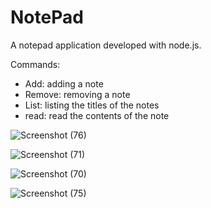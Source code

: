 # NotePad

A notepad application developed with node.js.

Commands:
- Add: adding a note
- Remove: removing a note
- List: listing the titles of the notes
- read: read the contents of the note

 ![Screenshot (76)](https://github.com/ParthLangalia/NotePad/assets/127206404/c1693b84-b031-432f-8d2f-1ad087d8f67a)

 ![Screenshot (71)](https://github.com/ParthLangalia/NotePad/assets/127206404/cb8a0940-f244-466e-ab81-ed1e0c72e1bf)

 ![Screenshot (70)](https://github.com/ParthLangalia/NotePad/assets/127206404/2467d6ba-e014-4a46-99f0-a1e9655a60a2)
  
 ![Screenshot (75)](https://github.com/ParthLangalia/NotePad/assets/127206404/c81c7077-ca49-4564-bc9c-e749fbcb4f5e)
